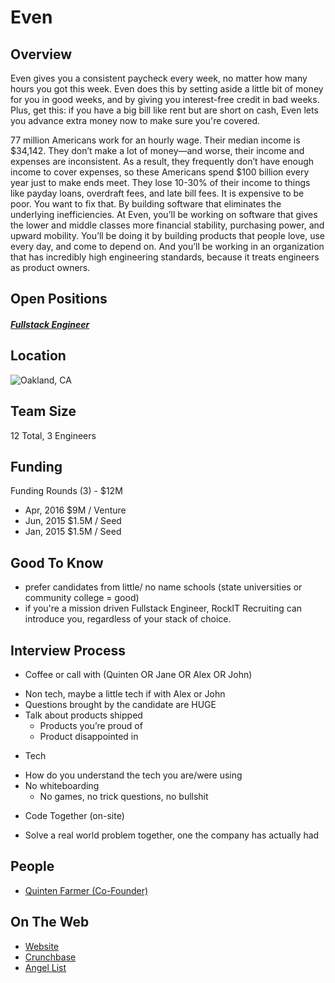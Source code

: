 # Even
## Overview
Even gives you a consistent paycheck every week, no matter how many hours you got this week. Even does this by setting aside a little bit of money for you in good weeks, and by giving you interest-free credit in bad weeks. Plus, get this: if you have a big bill like rent but are short on cash, Even lets you advance extra money now to make sure you're covered.

77 million Americans work for an hourly wage. Their median income is $34,142. They don’t make a lot of money—and worse, their income and expenses are inconsistent. As a result, they frequently don’t have enough income to cover expenses, so these Americans spend $100 billion every year just to make ends meet. They lose 10-30% of their income to things like payday loans, overdraft fees, and late bill fees. It is expensive to be poor.
You want to fix that. By building software that eliminates the underlying inefficiencies. At Even, you’ll be working on software that gives the lower and middle classes more financial stability, purchasing power, and upward mobility. You’ll be doing it by building products that people love, use every day, and come to depend on. And you’ll be working in an organization that has incredibly high engineering standards, because it treats engineers as product owners.

## Open Positions
##### [Fullstack Engineer](https://github.com/the31337/jobs/blob/master/even/full-stack-react-go.md)

## Location
![Oakland, CA](https://maps.googleapis.com/maps/api/staticmap?center=Oakland,+CA&zoom=13&scale=false&size=600x300&maptype=roadmap&format=png&visual_refresh=true)  

## Team Size
12 Total, 3 Engineers

## Funding
Funding Rounds (3) - $12M
+ Apr, 2016	$9M / Venture
+ Jun, 2015	$1.5M / Seed
+ Jan, 2015	$1.5M / Seed

## Good To Know
+ prefer candidates from little/ no name schools (state universities or community college = good)
+ if you're a mission driven Fullstack Engineer, RockIT Recruiting can introduce you, regardless of your stack of choice.

## Interview Process
+ Coffee or call with (Quinten OR Jane OR Alex OR John)
 - Non tech, maybe a little tech if with Alex or John
 - Questions brought by the candidate are HUGE
 - Talk about products shipped
   - Products you’re proud of
   - Product disappointed in
+ Tech
 - How do you understand the tech you are/were using
 - No whiteboarding
   - No games, no trick questions, no bullshit
+ Code Together (on-site)
 - Solve a real world problem together, one the company has actually had

## People
+ [Quinten Farmer (Co-Founder)](https://www.linkedin.com/in/quintendf)

## On The Web
+ [Website](http://www.even.com/)
+ [Crunchbase](https://www.crunchbase.com/organization/even-responsible-finance#/entity)
+ [Angel List](https://angel.co/even)
